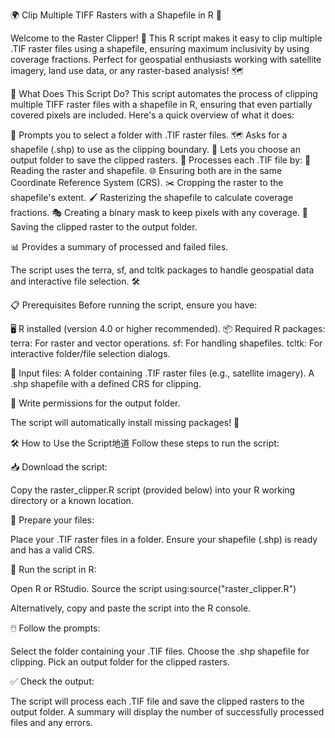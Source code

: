 🌍 Clip Multiple TIFF Rasters with a Shapefile in R 🌿

Welcome to the Raster Clipper! 🎉 This R script makes it easy to clip multiple .TIF raster files using a shapefile, ensuring maximum inclusivity by using coverage fractions. Perfect for geospatial enthusiasts working with satellite imagery, land use data, or any raster-based analysis! 🗺️

🚀 What Does This Script Do?
This script automates the process of clipping multiple TIFF raster files with a shapefile in R, ensuring that even partially covered pixels are included. Here's a quick overview of what it does:

📂 Prompts you to select a folder with .TIF raster files.
🗺️ Asks for a shapefile (.shp) to use as the clipping boundary.
💾 Lets you choose an output folder to save the clipped rasters.
🔄 Processes each .TIF file by:
📖 Reading the raster and shapefile.
🌐 Ensuring both are in the same Coordinate Reference System (CRS).
✂️ Cropping the raster to the shapefile's extent.
🖌️ Rasterizing the shapefile to calculate coverage fractions.
🎭 Creating a binary mask to keep pixels with any coverage.
💾 Saving the clipped raster to the output folder.


📊 Provides a summary of processed and failed files.

The script uses the terra, sf, and tcltk packages to handle geospatial data and interactive file selection. 🛠️

📋 Prerequisites
Before running the script, ensure you have:

🖥️ R installed (version 4.0 or higher recommended).
📦 Required R packages:
terra: For raster and vector operations.
sf: For handling shapefiles.
tcltk: For interactive folder/file selection dialogs.


📁 Input files:
A folder containing .TIF raster files (e.g., satellite imagery).
A .shp shapefile with a defined CRS for clipping.


💾 Write permissions for the output folder.

The script will automatically install missing packages! 🚀

🛠️ How to Use the Script地道
Follow these steps to run the script:

📥 Download the script:

Copy the raster_clipper.R script (provided below) into your R working directory or a known location.


📂 Prepare your files:

Place your .TIF raster files in a folder.
Ensure your shapefile (.shp) is ready and has a valid CRS.


🏃 Run the script in R:

Open R or RStudio.
Source the script using:source("raster_clipper.R")


Alternatively, copy and paste the script into the R console.


🖱️ Follow the prompts:

Select the folder containing your .TIF files.
Choose the .shp shapefile for clipping.
Pick an output folder for the clipped rasters.


✅ Check the output:

The script will process each .TIF file and save the clipped rasters to the output folder.
A summary will display the number of successfully processed files and any errors.
